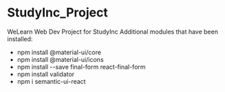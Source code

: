 # StudyInc_Project
 WeLearn Web Dev Project for StudyInc
 Additional modules that have been installed:
 - npm install @material-ui/core
 - npm install @material-ui/icons
 - npm install --save final-form react-final-form
 - npm install validator
 - npm i semantic-ui-react
